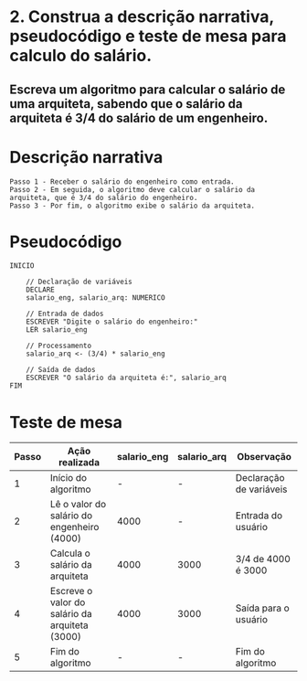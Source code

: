 # 2. Construa a descrição narrativa, pseudocódigo e teste de mesa para calculo do salário.
## Escreva um algoritmo para calcular o salário de uma arquiteta, sabendo que o salário da arquiteta é 3/4 do salário de um engenheiro.

# Descrição narrativa
```
Passo 1 - Receber o salário do engenheiro como entrada.
Passo 2 - Em seguida, o algoritmo deve calcular o salário da arquiteta, que é 3/4 do salário do engenheiro.
Passo 3 - Por fim, o algoritmo exibe o salário da arquiteta.
```

# Pseudocódigo
```
INICIO

    // Declaração de variáveis
    DECLARE
    salario_eng, salario_arq: NUMERICO

    // Entrada de dados
    ESCREVER "Digite o salário do engenheiro:"
    LER salario_eng

    // Processamento
    salario_arq <- (3/4) * salario_eng

    // Saída de dados
    ESCREVER "O salário da arquiteta é:", salario_arq
FIM
```

# Teste de mesa
| Passo | Ação realizada                         | salario_eng | salario_arq | Observação                         |
|-------|----------------------------------------|-------------|-------------|------------------------------------|
| 1     | Início do algoritmo                    | -           | -           | Declaração de variáveis            |
| 2     | Lê o valor do salário do engenheiro (4000) | 4000        | -           | Entrada do usuário                 |
| 3     | Calcula o salário da arquiteta        | 4000        | 3000        | 3/4 de 4000 é 3000                 |
| 4     | Escreve o valor do salário da arquiteta (3000) | 4000        | 3000        | Saída para o usuário               |
| 5     | Fim do algoritmo                       | -           | -           | Fim do algoritmo                   |
